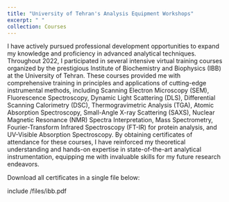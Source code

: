 ```yaml
---
title: "University of Tehran's Analysis Equipment Workshops"
excerpt: " "
collection: Courses
---
```


I have actively pursued professional development opportunities to expand my knowledge and proficiency in advanced analytical techniques. Throughout 2022, I participated in several intensive virtual training courses organized by the prestigious Institute of Biochemistry and Biophysics (IBB) at the University of Tehran. These courses provided me with comprehensive training in principles and applications of cutting-edge instrumental methods, including Scanning Electron Microscopy (SEM), Fluorescence Spectroscopy, Dynamic Light Scattering (DLS), Differential Scanning Calorimetry (DSC), Thermogravimetric Analysis (TGA), Atomic Absorption Spectroscopy, Small-Angle X-ray Scattering (SAXS), Nuclear Magnetic Resonance (NMR) Spectra Interpretation, Mass Spectrometry, Fourier-Transform Infrared Spectroscopy (FT-IR) for protein analysis, and UV-Visible Absorption Spectroscopy. By obtaining certificates of attendance for these courses, I have reinforced my theoretical understanding and hands-on expertise in state-of-the-art analytical instrumentation, equipping me with invaluable skills for my future research endeavors.


Download all certificates in a single file below:

include /files/ibb.pdf
